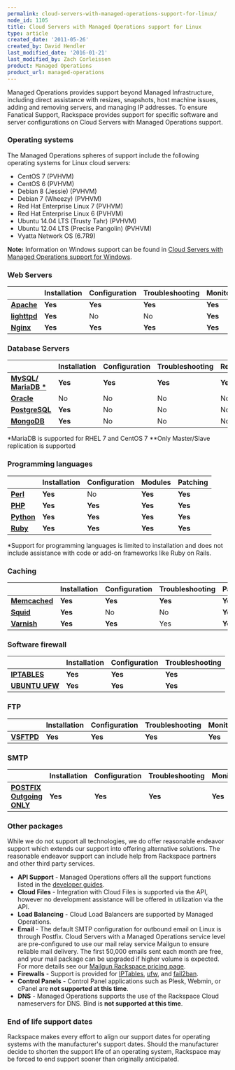 ```yaml
---
permalink: cloud-servers-with-managed-operations-support-for-linux/
node_id: 1105
title: Cloud Servers with Managed Operations support for Linux
type: article
created_date: '2011-05-26'
created_by: David Hendler
last_modified_date: '2016-01-21'
last_modified_by: Zach Corleissen
product: Managed Operations
product_url: managed-operations
---
```


Managed Operations provides support beyond Managed Infrastructure, including direct assistance with resizes, snapshots, host machine issues, adding and removing servers, and managing IP addresses. To ensure Fanatical Support, Rackspace provides support for specific software and server configurations on Cloud Servers with Managed Operations support.

### Operating systems

The Managed Operations spheres of support include the following operating systems for Linux cloud servers:

- CentOS 7 (PVHVM)
- CentOS 6 (PVHVM)
- Debian 8 (Jessie) (PVHVM)
- Debian 7 (Wheezy) (PVHVM)
- Red Hat Enterprise Linux 7 (PVHVM)
- Red Hat Enterprise Linux 6 (PVHVM)
- Ubuntu 14.04 LTS (Trusty Tahr) (PVHVM)
- Ubuntu 12.04 LTS (Precise Pangolin) (PVHVM)
- Vyatta Network OS (6.7R9)

**Note:**  Information on Windows support can be found in  [Cloud Servers with Managed Operations support for Windows](/how-to/cloud-servers-with-managed-operations-support-for-windows).

### Web Servers

|    | **Installation** | **Configuration** | **Troubleshooting** | **Monitoring** | **Patching** |
| --- | --- | --- | --- | --- | --- |
| [**Apache**](http://httpd.apache.org/) | **Yes** | **Yes** | **Yes** | **Yes** | **Yes** |
| [**lighttpd**](http://www.lighttpd.net) | **Yes** | No | No | **Yes** | **Yes** |
| [**Nginx**](http://nginx.net) | **Yes** | **Yes** | **Yes** | **Yes** | **Yes** |

### Database Servers

|    | **Installation** | **Configuration** | **Troubleshooting** | **Replication** | **Monitoring** | **Patching** | **Backup** |
| --- | --- | --- | --- | --- | --- | --- | --- |
| [**MySQL/**](http://www.mysql.com) [**MariaDB \***](http://mariadb.org) | **Yes** | **Yes** | **Yes** | **Yes\*\*** | **Yes** | **Yes** | **Yes** |
| [**Oracle**](http://www.oracle.com/us/products/database/index.html) | No | No | No | No | No | No | No |
| [**PostgreSQL**](http://postgresql.com) | **Yes** | No | No | No | **Yes** | No | No |
| [**MongoDB**](http://www.mongodb.org/) | **Yes** | No | No | No | No | No | No |

\*MariaDB is supported for RHEL 7 and CentOS 7
\*\*Only Master/Slave replication is supported

### Programming languages

|   | **Installation** | **Configuration** | **Modules** | **Patching** |
| --- | --- | --- | --- | --- |
| [**Perl**](http://www.perl.org) | **Yes** | No | **Yes** | **Yes** |
| [**PHP**](http://www.php.net) | **Yes** | **Yes** | **Yes** | **Yes** |
| [**Python**](http://www.python.org) | **Yes** | **Yes** | **Yes** | **Yes** |
| [**Ruby**](http://www.ruby-lang.org) | **Yes** | **Yes** | **Yes** | **Yes** |

\*Support for programming languages is limited to installation and does not include assistance with code or add-on frameworks like Ruby on Rails.


### Caching

|    | **Installation** | **Configuration** | **Troubleshooting** | **Patching** |
| --- | --- | --- | --- | --- |
| [**Memcached**](http://memcached.org) | **Yes** | **Yes** | **Yes** | **Yes** |
| [**Squid**](http://squid-cache.org) | **Yes** | No | No | **Yes** |
| [**Varnish**](http://varnish-cache.org) | **Yes** | **Yes** | Yes | **Yes** |


### Software firewall

|    | **Installation** | **Configuration** | **Troubleshooting** |
| --- | --- | --- | --- |
| [**IPTABLES**](http://www.netfilter.org/projects/iptables/) | **Yes** | **Yes** | **Yes** |
| [**UBUNTU UFW**](https://wiki.ubuntu.com/UncomplicatedFirewall) | **Yes** | **Yes** | **Yes** |


### FTP

|    | **Installation** | **Configuration** | **Troubleshooting** | **Monitoring** | **Patching** |
| --- | --- | --- | --- | --- | --- |
| [**VSFTPD**](https://security.appspot.com/vsftpd.html) | **Yes** | **Yes** | **Yes** | **Yes** | **Yes** |


### SMTP

|    | **Installation** | **Configuration** | **Troubleshooting** | **Monitoring** | **Patching** |
| --- | --- | --- | --- | --- | --- |
| [**POSTFIX Outgoing ONLY**](http://www.postfix.org/) | **Yes** | **Yes** | **Yes** | **Yes** | **Yes** |


### Other packages

While we do not support all technologies, we do offer reasonable endeavor support which extends our support into offering alternative solutions.  The reasonable endeavor support can include help from Rackspace partners and other third party services.

-  **API Support**  - Managed Operations offers all the support functions listed in the [developer guides](https://developer.rackspace.com/docs/).
-  **Cloud Files** -  Integration with Cloud Files is supported via the API, however no development assistance will be offered in utilization via the API.
-  **Load Balancing** - Cloud Load Balancers are supported by Managed Operations.
-  **Email**  - The default SMTP configuration for outbound email on Linux is through Postfix.  Cloud Servers with a Managed Operations service level are pre-configured to use our mail relay service Mailgun to ensure reliable mail delivery.  The first 50,000 emails sent each month are free, and your mail package can be upgraded if higher volume is expected. For more details see our [Mailgun Rackspace pricing page](http://www.mailgun.com/rackspace).
-  **Firewalls**  - Support is provided for  [IPTables](http://www.netfilter.org/),  [ufw](https://help.ubuntu.com/community/UFW), and  [fail2ban](http://www.fail2ban.org/wiki/index.php/Main_Page).
-  **Control Panels** - Control Panel applications such as Plesk, Webmin, or cPanel are  **not supported at this time**.
-  **DNS** - Managed Operations supports the use of the Rackspace Cloud nameservers for DNS.  Bind is **not supported at this time**.

### End of life support dates

Rackspace makes every effort to align our support dates for operating systems with the manufacturer's support dates. Should the manufacturer decide to shorten the support life of an operating system, Rackspace may be forced to end support sooner than originally anticipated.
